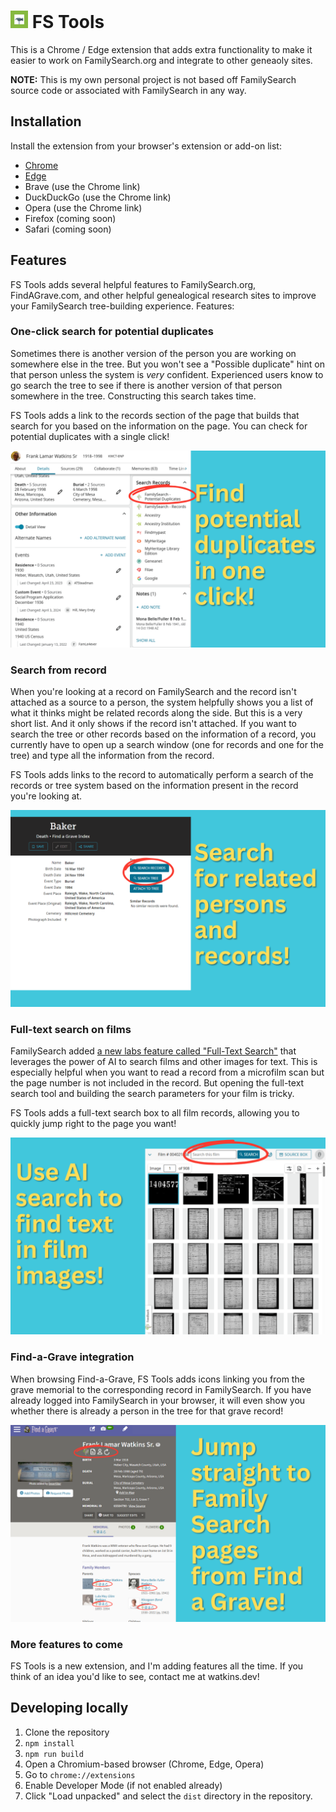 # <img src="./icons/icon-128.png" style="height: 1em; width: 1em;" alt="Icon" /> FS Tools

This is a Chrome / Edge extension that adds extra functionality to make it easier to work on FamilySearch.org and integrate to other geneaoly sites.

**NOTE:** This is my own personal project is not based off FamilySearch source code or associated with FamilySearch in any way.

## Installation

Install the extension from your browser's extension or add-on list:

- [Chrome](https://chromewebstore.google.com/detail/fs-tools/mdkonnbiomkkmccchabmcjgocnbpokah)
- [Edge](https://microsoftedge.microsoft.com/addons/detail/poihonjhkckkjailmbjocmlldbagdagl)
- Brave (use the Chrome link)
- DuckDuckGo (use the Chrome link)
- Opera (use the Chrome link)
- Firefox (coming soon)
- Safari (coming soon)

## Features

FS Tools adds several helpful features to FamilySearch.org, FindAGrave.com, and other helpful genealogical research sites to improve your FamilySearch tree-building experience. Features:

### One-click search for potential duplicates

Sometimes there is another version of the person you are working on somewhere else in the tree. But you won't see a "Possible duplicate" hint on that person unless the system is *very* confident. Experienced users know to go search the tree to see if there is another version of that person somewhere in the tree. Constructing this search takes time.

FS Tools adds a link to the records section of the page that builds that search for you based on the information on the page. You can check for potential duplicates with a single click!

![Tree Search](./docs/img/screenshots/tree-search.png)

### Search from record

When you're looking at a record on FamilySearch and the record isn't attached as a source to a person, the system helpfully shows you a list of what it thinks might be related records along the side. But this is a very short list. And it only shows if the record isn't attached. If you want to search the tree or other records based on the information of a record, you currently have to open up a search window (one for records and one for the tree) and type all the information from the record.

FS Tools adds links to the record to automatically perform a search of the records or tree system based on the information present in the record you're looking at.

![Search from Records Page](./docs/img/screenshots/search-from-records-page.png)

### Full-text search on films

FamilySearch added [a new labs feature called "Full-Text Search"](https://www.familysearch.org/en/labs/) that leverages the power of AI to search films and other images for text. This is especially helpful when you want to read a record from a microfilm scan but the page number is not included in the record. But opening the full-text search tool and building the search parameters for your film is tricky.

FS Tools adds a full-text search box to all film records, allowing you to quickly jump right to the page you want!

![Full-Text Search](./docs/img/screenshots/full-text-search.png)

### Find-a-Grave integration

When browsing Find-a-Grave, FS Tools adds icons linking you from the grave memorial to the corresponding record in FamilySearch. If you have already logged into FamilySearch in your browser, it will even show you whether there is already a person in the tree for that grave record!

![Find-a-Grave integration](./docs/img/screenshots/findagrave-integration.png)

### More features to come

FS Tools is a new extension, and I'm adding features all the time. If you think of an idea you'd like to see, contact me at watkins.dev!

## Developing locally

1. Clone the repository
2. `npm install`
3. `npm run build`
4. Open a Chromium-based browser (Chrome, Edge, Opera)
5. Go to `chrome://extensions`
6. Enable Developer Mode (if not enabled already)
7. Click "Load unpacked" and select the `dist` directory in the repository.
